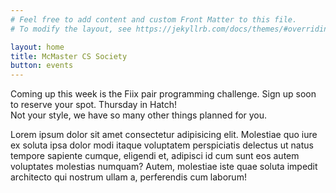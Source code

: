 ```yaml
---
# Feel free to add content and custom Front Matter to this file.
# To modify the layout, see https://jekyllrb.com/docs/themes/#overriding-theme-defaults

layout: home
title: McMaster CS Society
button: events
---
```


Coming up this week is the Fiix pair programming challenge. Sign up soon to
reserve your spot. Thursday in Hatch! <br>Not your style, we have so many other things planned
for you.

Lorem ipsum dolor sit amet consectetur adipisicing elit. Molestiae quo iure ex soluta ipsa dolor modi itaque voluptatem perspiciatis delectus ut natus tempore sapiente cumque, eligendi et, adipisci id cum sunt eos autem voluptates molestias numquam? Autem, molestiae iste quae soluta impedit architecto qui nostrum ullam a, perferendis cum laborum!
